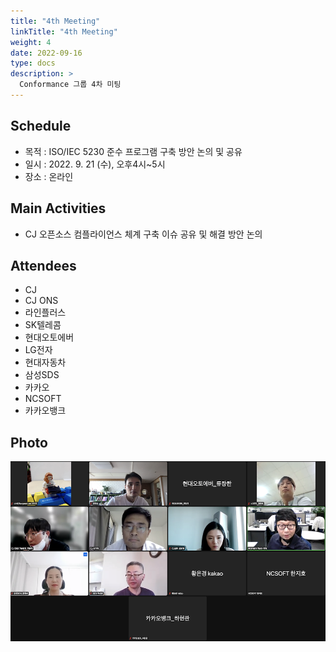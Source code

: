 ```yaml
---
title: "4th Meeting"
linkTitle: "4th Meeting"
weight: 4
date: 2022-09-16
type: docs
description: >
  Conformance 그룹 4차 미팅
---
```


## Schedule

* 목적 : ISO/IEC 5230 준수 프로그램 구축 방안 논의 및 공유
* 일시 : 2022. 9. 21 (수), 오후4시~5시
* 장소 : 온라인

## Main Activities
* CJ 오픈소스 컴플라이언스 체계 구축 이슈 공유 및 해결 방안 논의

## Attendees
* CJ
* CJ ONS
* 라인플러스
* SK텔레콤
* 현대오토에버
* LG전자
* 현대자동차
* 삼성SDS
* 카카오
* NCSOFT
* 카카오뱅크

## Photo
![](./conformance_4th.png)
